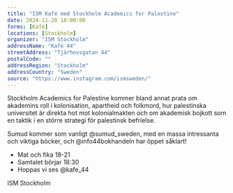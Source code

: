 ```yaml
---
title: "ISM Kafé med Stockholm Academics for Palestine"
date: 2024-11-20 18:00:00
forms: [Kafé]
locations: [Stockholm]
organizer: "ISM Stockholm"
addressName: "Kafé 44"
streetAddress: "Tjärhovsgatan 44"
postalCode: ""
addressRegion: "Stockholm"
addressCountry: "Sweden"
source: "https://www.instagram.com/ismsweden/"
---
```

Stockholm Academics for Palestine kommer bland annat prata om akademins roll i kolonisation, apartheid och folkmord, hur palestinska universitet är direkta hot mot kolonialmakten och om akademisk bojkott som en taktik i en större strategi för palestinsk befrielse.

Sumud kommer som vanligt @sumud_sweden, med en massa intressanta och viktiga böcker,
och @info44bokhandeln har öppet såklart!

- Mat och fika 18-21
- Samtalet börjar 18:30
- Hoppas vi ses @kafe_44

ISM Stockholm